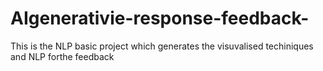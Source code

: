 # AIgenerativie-response-feedback-
This is the NLP basic project which generates the visuvalised techiniques and NLP forthe feedback 
